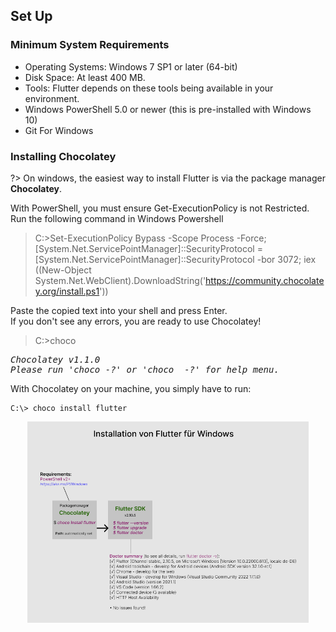 ## Set Up 

### Minimum System Requirements

- Operating Systems: Windows 7 SP1 or later (64-bit)
- Disk Space: At least 400 MB.
- Tools: Flutter depends on these tools being available in your environment.
- Windows PowerShell 5.0 or newer (this is pre-installed with Windows 10)
- Git For Windows

### Installing Chocolatey

?> On windows, the easiest way to install Flutter is via the package manager <strong>Chocolatey</strong>.

<p>With PowerShell, you must ensure Get-ExecutionPolicy is not Restricted.</br>
Run the following command in Windows Powershell</p>

> C:\>Set-ExecutionPolicy Bypass -Scope Process -Force; [System.Net.ServicePointManager]::SecurityProtocol = [System.Net.ServicePointManager]::SecurityProtocol -bor 3072; iex ((New-Object System.Net.WebClient).DownloadString('https://community.chocolatey.org/install.ps1'))


<p>Paste the copied text into your shell and press Enter.</br>
If you don't see any errors, you are ready to use Chocolatey!</p>

> C:\>choco

<pre><i>Chocolatey v1.1.0    
Please run 'choco -?' or 'choco <command> -?' for help menu.</i></pre>  

With Chocolatey on your machine, you simply have to run:

```
C:\> choco install flutter
```


<div align=center>
<img width="450" src="./img/SDK.png"/>
</div>
